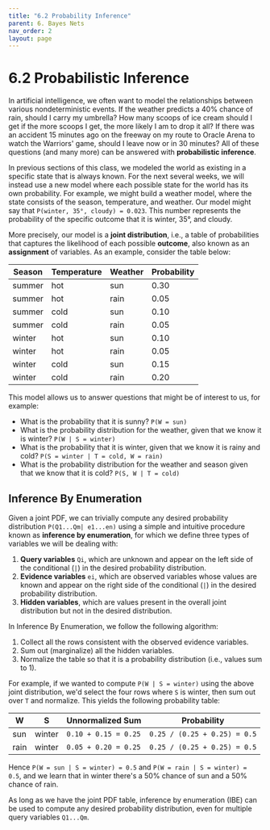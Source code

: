 ```yaml
---
title: "6.2 Probability Inference"
parent: 6. Bayes Nets
nav_order: 2
layout: page
---
```


# 6.2 Probabilistic Inference

In artificial intelligence, we often want to model the relationships between various nondeterministic events. If the weather predicts a 40% chance of rain, should I carry my umbrella? How many scoops of ice cream should I get if the more scoops I get, the more likely I am to drop it all? If there was an accident 15 minutes ago on the freeway on my route to Oracle Arena to watch the Warriors' game, should I leave now or in 30 minutes? All of these questions (and many more) can be answered with **probabilistic inference**.

In previous sections of this class, we modeled the world as existing in a specific state that is always known. For the next several weeks, we will instead use a new model where each possible state for the world has its own probability. For example, we might build a weather model, where the state consists of the season, temperature, and weather. Our model might say that `P(winter, 35°, cloudy) = 0.023`. This number represents the probability of the specific outcome that it is winter, 35°, and cloudy.

More precisely, our model is a **joint distribution**, i.e., a table of probabilities that captures the likelihood of each possible **outcome**, also known as an **assignment** of variables. As an example, consider the table below:

| **Season** | **Temperature** | **Weather** | **Probability** |
|------------|-----------------|-------------|-----------------|
| summer     | hot             | sun         | 0.30            |
| summer     | hot             | rain        | 0.05            |
| summer     | cold            | sun         | 0.10            |
| summer     | cold            | rain        | 0.05            |
| winter     | hot             | sun         | 0.10            |
| winter     | hot             | rain        | 0.05            |
| winter     | cold            | sun         | 0.15            |
| winter     | cold            | rain        | 0.20            |

This model allows us to answer questions that might be of interest to us, for example:

- What is the probability that it is sunny? `P(W = sun)`
- What is the probability distribution for the weather, given that we know it is winter? `P(W | S = winter)`
- What is the probability that it is winter, given that we know it is rainy and cold? `P(S = winter | T = cold, W = rain)`
- What is the probability distribution for the weather and season given that we know that it is cold? `P(S, W | T = cold)`

## Inference By Enumeration

Given a joint PDF, we can trivially compute any desired probability distribution `P(Q1...Qm| e1...en)` using a simple and intuitive procedure known as **inference by enumeration**, for which we define three types of variables we will be dealing with:

1. **Query variables** `Qi`, which are unknown and appear on the left side of the conditional (`|`) in the desired probability distribution.
2. **Evidence variables** `ei`, which are observed variables whose values are known and appear on the right side of the conditional (`|`) in the desired probability distribution.
3. **Hidden variables**, which are values present in the overall joint distribution but not in the desired distribution.

In Inference By Enumeration, we follow the following algorithm:

1. Collect all the rows consistent with the observed evidence variables.
2. Sum out (marginalize) all the hidden variables.
3. Normalize the table so that it is a probability distribution (i.e., values sum to 1).

For example, if we wanted to compute `P(W | S = winter)` using the above joint distribution, we'd select the four rows where `S` is winter, then sum out over `T` and normalize. This yields the following probability table:

| **W**  | **S**   | **Unnormalized Sum**     | **Probability**                           |
|--------|---------|--------------------------|-------------------------------------------|
| sun    | winter  | `0.10 + 0.15 = 0.25`     | `0.25 / (0.25 + 0.25) = 0.5`              |
| rain   | winter  | `0.05 + 0.20 = 0.25`     | `0.25 / (0.25 + 0.25) = 0.5`              |

Hence `P(W = sun | S = winter) = 0.5` and `P(W = rain | S = winter) = 0.5`, and we learn that in winter there's a 50% chance of sun and a 50% chance of rain.

As long as we have the joint PDF table, inference by enumeration (IBE) can be used to compute any desired probability distribution, even for multiple query variables `Q1...Qm`.
